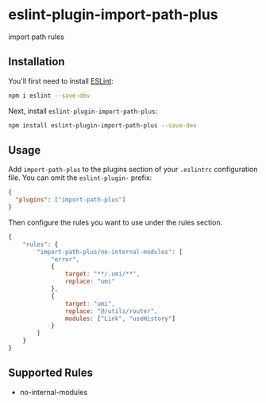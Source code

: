 # eslint-plugin-import-path-plus

import path rules

## Installation

You'll first need to install [ESLint](https://eslint.org/):

```sh
npm i eslint --save-dev
```

Next, install `eslint-plugin-import-path-plus`:

```sh
npm install eslint-plugin-import-path-plus --save-dev
```

## Usage

Add `import-path-plus` to the plugins section of your `.eslintrc` configuration file. You can omit the `eslint-plugin-` prefix:

```json
{
  "plugins": ["import-path-plus"]
}
```

Then configure the rules you want to use under the rules section.

```javascript
{
    "rules": {
        "import-path-plus/no-internal-modules": [
            "error",
            {
                target: "**/.umi/**",
                replace: "umi"
            },
            {
                target: "umi",
                replace: "@/utils/router",
                modules: ["Link", "useHistory"]
            }
        ]
    }
}
```

## Supported Rules

- no-internal-modules
